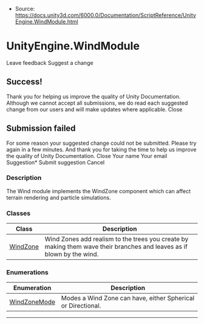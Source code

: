 * Source: https://docs.unity3d.com/6000.0/Documentation/ScriptReference/UnityEngine.WindModule.html

# UnityEngine.WindModule
Leave feedback
Suggest a change
## Success!
Thank you for helping us improve the quality of Unity Documentation. Although we cannot accept all submissions, we do read each suggested change from our users and will make updates where applicable.
Close
## Submission failed
For some reason your suggested change could not be submitted. Please <a>try again</a> in a few minutes. And thank you for taking the time to help us improve the quality of Unity Documentation.
Close
Your name Your email Suggestion* Submit suggestion
Cancel
### Description
The Wind module implements the WindZone component which can affect terrain rendering and particle simulations.
### Classes
Class | Description  
---|---  
[WindZone](https://docs.unity3d.com/6000.0/Documentation/ScriptReference/WindZone.html) | Wind Zones add realism to the trees you create by making them wave their branches and leaves as if blown by the wind.  
### Enumerations
Enumeration | Description  
---|---  
[WindZoneMode](https://docs.unity3d.com/6000.0/Documentation/ScriptReference/WindZoneMode.html) | Modes a Wind Zone can have, either Spherical or Directional.  
* * *

